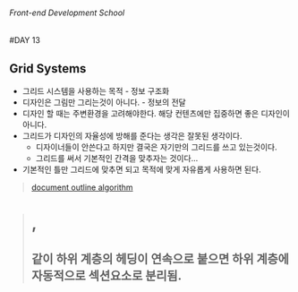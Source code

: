 ###### Front-end Development School

#DAY 13

## Grid Systems
* 그리드 시스템을 사용하는 목적 - 정보 구조화
* 디자인은 그림만 그리는것이 아니다. - 정보의 전달
* 디자인 할 때는 주변환경을 고려해야한다. 해당 컨텐츠에만 집중하면 좋은 디자인이 아니다.
* 그리드가 디자인의 자율성에 방해를 준다는 생각은 잘못된 생각이다. 
  * 디자이너들이 안쓴다고 하지만 결국은 자기만의 그리드를 쓰고 있는것이다. 
  * 그리드를 써서 기본적인 간격을 맞추자는 것이다...
* 기본적인 틀만 그리드에 맞추면 되고 목적에 맞게 자유롭게 사용하면 된다.

> [document outline algorithm](https://www.smashingmagazine.com/2011/08/html5-and-the-document-outlining-algorithm/)

> <h1>, <h2> 같이 하위 계층의 헤딩이 연속으로 붙으면 하위 계층에 자동적으로 섹션요소로 분리됨.




## 